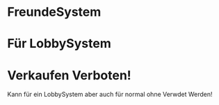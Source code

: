 # FreundeSystem
# Für LobbySystem
# Verkaufen Verboten!

Kann für ein LobbySystem aber auch für normal ohne Verwdet Werden!
